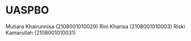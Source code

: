 # UASPBO 
Mutiara Khairunnisa (2108001010029) 
Rini Kharisa (2108001010003) 
Riski Kamarullah (2108001010031)
